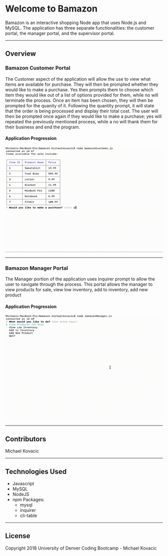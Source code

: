 # Welcome to Bamazon

Bamazon is an interactive shopping Node app that uses Node.js and MySQL.  The application has three separate functionalities: the customer portal, the manager portal, and the supervisor portal.

***

## Overview

### Bamazon Customer Portal

The Customer aspect of the application will allow the use to view what items are available for purchase.  They will then be prompted whether they would like to make a purchase.  Yes then prompts them to choose which item they would like out of a list of options provided for them, while no will terminate the process.  Once an item has been chosen, they will then be prompted for the quanity of it.  Following the quantity prompt, it will state that the order is being processed and display their total cost.  The user will then be prompted once again if they would like to make a purchase; yes will repeated the previously mentioned process, while a no will thank them for their business and end the program.

#### Application Progression

![CLI Images](videos/customer.gif)
***

### Bamazon Manager Portal

The Manager portion of the application uses inquirer prompt to allow the user to navigate through the process.  This portal allows the manager to view products for sale, view low inventory, add to inventory, add new product

#### Application Progression

![CLI Images](videos/manager.gif)

***
## Contributors
Michael Kovacic

***

## Technologies Used
* Javascript
* MySQL
* NodeJS
* npm Packages:
    * mysql
    * inquirer
    * cli-table

***

## License
Copyright 2018 University of Denver Coding Bootcamp - Michael Kovacic
